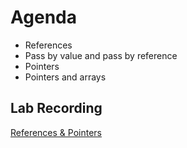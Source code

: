 # Agenda
- References
- Pass by value and pass by reference
- Pointers
- Pointers and arrays

## Lab Recording
[References & Pointers](https://drive.google.com/file/d/1cn-jVg1rHSd0pekpRvxMHlyafSnuqo5W/view?usp=sharing)
